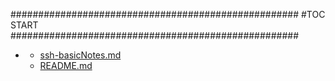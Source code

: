 







####################################################
#TOC START
####################################################
* [](.//README.md)
    * [ssh-basicNotes.md](./ssh-basicNotes.md)
    * [README.md](./README.md)
